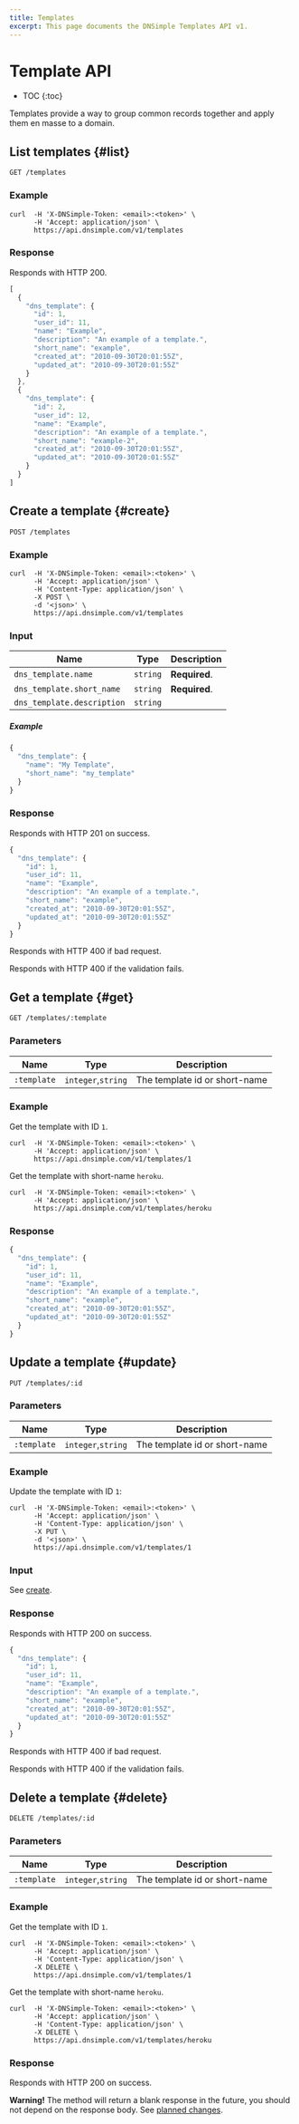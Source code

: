 ```yaml
---
title: Templates
excerpt: This page documents the DNSimple Templates API v1.
---
```


# Template API

* TOC
{:toc}

Templates provide a way to group common records together and apply them en masse to a domain.


## List templates {#list}

    GET /templates

### Example

    curl  -H 'X-DNSimple-Token: <email>:<token>' \
          -H 'Accept: application/json' \
          https://api.dnsimple.com/v1/templates

### Response

Responds with HTTP 200.

~~~js
[
  {
    "dns_template": {
      "id": 1,
      "user_id": 11,
      "name": "Example",
      "description": "An example of a template.",
      "short_name": "example",
      "created_at": "2010-09-30T20:01:55Z",
      "updated_at": "2010-09-30T20:01:55Z"
    }
  },
  {
    "dns_template": {
      "id": 2,
      "user_id": 12,
      "name": "Example",
      "description": "An example of a template.",
      "short_name": "example-2",
      "created_at": "2010-09-30T20:01:55Z",
      "updated_at": "2010-09-30T20:01:55Z"
    }
  }
]
~~~


## Create a template {#create}

    POST /templates

### Example

    curl  -H 'X-DNSimple-Token: <email>:<token>' \
          -H 'Accept: application/json' \
          -H 'Content-Type: application/json' \
          -X POST \
          -d '<json>' \
          https://api.dnsimple.com/v1/templates

### Input

Name | Type | Description
-----|------|------------
`dns_template.name` | `string` | **Required**.
`dns_template.short_name` | `string` | **Required**.
`dns_template.description` | `string` |

##### Example

~~~js
{
  "dns_template": {
    "name": "My Template",
    "short_name": "my_template"
  }
}
~~~

### Response

Responds with HTTP 201 on success.

~~~js
{
  "dns_template": {
    "id": 1,
    "user_id": 11,
    "name": "Example",
    "description": "An example of a template.",
    "short_name": "example",
    "created_at": "2010-09-30T20:01:55Z",
    "updated_at": "2010-09-30T20:01:55Z"
  }
}
~~~

Responds with HTTP 400 if bad request.

Responds with HTTP 400 if the validation fails.


## Get a template {#get}

    GET /templates/:template

### Parameters

Name | Type | Description
-----|------|------------
`:template` | `integer`,`string` | The template id or short-name

### Example

Get the template with ID `1`.

    curl  -H 'X-DNSimple-Token: <email>:<token>' \
          -H 'Accept: application/json' \
          https://api.dnsimple.com/v1/templates/1

Get the template with short-name `heroku`.

    curl  -H 'X-DNSimple-Token: <email>:<token>' \
          -H 'Accept: application/json' \
          https://api.dnsimple.com/v1/templates/heroku

### Response

~~~js
{
  "dns_template": {
    "id": 1,
    "user_id": 11,
    "name": "Example",
    "description": "An example of a template.",
    "short_name": "example",
    "created_at": "2010-09-30T20:01:55Z",
    "updated_at": "2010-09-30T20:01:55Z"
  }
}
~~~


## Update a template {#update}

    PUT /templates/:id

### Parameters

Name | Type | Description
-----|------|------------
`:template` | `integer`,`string` | The template id or short-name

### Example

Update the template with ID `1`:

    curl  -H 'X-DNSimple-Token: <email>:<token>' \
          -H 'Accept: application/json' \
          -H 'Content-Type: application/json' \
          -X PUT \
          -d '<json>' \
          https://api.dnsimple.com/v1/templates/1

### Input

See [create](#create).

### Response

Responds with HTTP 200 on success.

~~~js
{
  "dns_template": {
    "id": 1,
    "user_id": 11,
    "name": "Example",
    "description": "An example of a template.",
    "short_name": "example",
    "created_at": "2010-09-30T20:01:55Z",
    "updated_at": "2010-09-30T20:01:55Z"
  }
}
~~~

Responds with HTTP 400 if bad request.

Responds with HTTP 400 if the validation fails.


## Delete a template {#delete}

    DELETE /templates/:id

### Parameters

Name | Type | Description
-----|------|------------
`:template` | `integer`,`string` | The template id or short-name

### Example

Get the template with ID `1`.

    curl  -H 'X-DNSimple-Token: <email>:<token>' \
          -H 'Accept: application/json' \
          -H 'Content-Type: application/json' \
          -X DELETE \
          https://api.dnsimple.com/v1/templates/1

Get the template with short-name `heroku`.

    curl  -H 'X-DNSimple-Token: <email>:<token>' \
          -H 'Accept: application/json' \
          -H 'Content-Type: application/json' \
          -X DELETE \
          https://api.dnsimple.com/v1/templates/heroku

### Response

Responds with HTTP 200 on success.

<div class="alert alert-warning">
  <strong>Warning!</strong> The method will return a blank response in the future, you should not depend on the response body. See <a href="/planned-changes/" class="alert-link">planned changes</a>.
</div>
